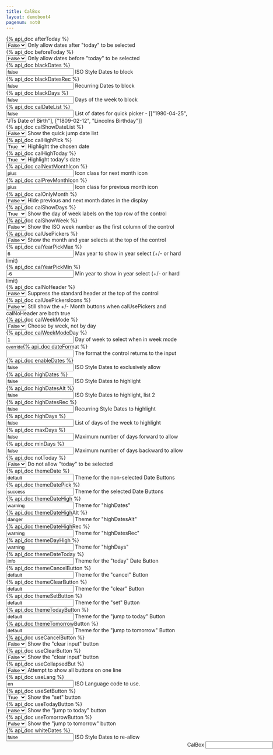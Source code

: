 ```yaml
---
title: CalBox
layout: demoboot4
pagenum: not0
---
```




<div class="row">
<div class="col-sm-8">

<div class="form-group row">
	<div class="col-xs-3"><label>{% api_doc afterToday %}</label></div>
	<div class="col-xs-9">
		<select class="form-control demopick" data-link="db" data-opt="afterToday" value='false'>
			<option value="false">False</option>
			<option value="true">True</option>
		</select>
		<span class="help-block">Only allow dates after "today" to be selected</span>
	</div>
</div>

<div class="form-group row">
	<div class="col-xs-3"><label>{% api_doc beforeToday %}</label></div>
	<div class="col-xs-9">
		<select class="form-control demopick" data-link="db" data-opt="beforeToday" value='false'>
			<option value="false">False</option>
			<option value="true">True</option>
		</select>
		<span class="help-block">Only allow dates before "today" to be selected</span>
	</div>
</div>

<div class="form-group row">
	<div class="col-xs-3"><label>{% api_doc blackDates %}</label></div>
	<div class="col-xs-9">
		<input class="form-control demopick" data-link="db" data-opt="blackDates" value='false'>
		<span class="help-block">ISO Style Dates to block</span>
	</div>
</div>

<div class="form-group row">
	<div class="col-xs-3"><label>{% api_doc blackDatesRec %}</label></div>
	<div class="col-xs-9">
		<input class="form-control demopick" data-link="db" data-opt="blackDatesRec" value='false'>
		<span class="help-block">Recurring Dates to block</span>
	</div>
</div>

<div class="form-group row">
	<div class="col-xs-3"><label>{% api_doc blackDays %}</label></div>
	<div class="col-xs-9">
		<input class="form-control demopick" data-link="db" data-opt="blackDays" value='false'>
		<span class="help-block">Days of the week to block</span>
	</div>
</div>

<div class="form-group row">
	<div class="col-xs-3"><label>{% api_doc calDateList %}</label></div>
	<div class="col-xs-9">
		<input class="form-control demopick" data-link="db" data-opt="calDateList" value='false'>
		<span class="help-block">List of dates for quick picker - [["1980-04-25", "JTs Date of Birth"], ["1809-02-12", "Lincolns Birthday"]]</span>
	</div>
</div>

<div class="form-group row">
	<div class="col-xs-3"><label>{% api_doc calShowDateList %}</label></div>
	<div class="col-xs-9">
		<select class="form-control demopick" data-link="db" data-opt="calShowDateList">
			<option value="false">False</option>
			<option value="true">True</option>
		</select>
		<span class="help-block">Show the quick jump date list</span>
	</div>
</div>

<div class="form-group row">
	<div class="col-xs-3"><label>{% api_doc calHighPick %}</label></div>
	<div class="col-xs-9">
		<select class="form-control demopick" data-link="db" data-opt="calHighPick">
			<option value="false">False</option>
			<option value="true" selected="selected">True</option>
		</select>
		<span class="help-block">Highlight the chosen date</span>
	</div>
</div>

<div class="form-group row">
	<div class="col-xs-3"><label>{% api_doc calHighToday %}</label></div>
	<div class="col-xs-9">
		<select class="form-control demopick" data-link="db" data-opt="calHighToday">
			<option value="false">False</option>
			<option value="true" selected="selected">True</option>
		</select>
		<span class="help-block">Highlight today's date</span>
	</div>
</div>

<div class="form-group row">
	<div class="col-xs-3"><label>{% api_doc calNextMonthIcon %}</label></div>
	<div class="col-xs-9">
		<input class="form-control demopick" data-link="db" data-opt="calNextMonthIcon" value='plus'>
		<span class="help-block">Icon class for next month icon</span>
	</div>
</div>

<div class="form-group row">
	<div class="col-xs-3"><label>{% api_doc calPrevMonthIcon %}</label></div>
	<div class="col-xs-9">
		<input class="form-control demopick" data-link="db" data-opt="calPrevMonthIcon" value='plus'>
		<span class="help-block">Icon class for previous month icon</span>
	</div>
</div>

<div class="form-group row">
	<div class="col-xs-3"><label>{% api_doc calOnlyMonth %}</label></div>
	<div class="col-xs-9">
		<select class="form-control demopick" data-link="db" data-opt="calOnlyMonth">
			<option value="false">False</option>
			<option value="true">True</option>
		</select>
		<span class="help-block">Hide previous and next month dates in the display</span>
	</div>
</div>

<div class="form-group row">
	<div class="col-xs-3"><label>{% api_doc calShowDays %}</label></div>
	<div class="col-xs-9">
		<select class="form-control demopick" data-link="db" data-opt="calShowDays">
			<option value="false">False</option>
			<option value="true" selected="selected">True</option>
		</select>
		<span class="help-block">Show the day of week labels on the top row of the control</span>
	</div>
</div>

<div class="form-group row">
	<div class="col-xs-3"><label>{% api_doc calShowWeek %}</label></div>
	<div class="col-xs-9">
		<select class="form-control demopick" data-link="db" data-opt="calShowWeek">
			<option value="false">False</option>
			<option value="true">True</option>
		</select>
		<span class="help-block">Show the ISO week number as the first column of the control</span>
	</div>
</div>

<div class="form-group row">
	<div class="col-xs-3"><label>{% api_doc calUsePickers %}</label></div>
	<div class="col-xs-9">
		<select class="form-control demopick" data-link="db" data-opt="calUsePickers">
			<option value="false">False</option>
			<option value="true">True</option>
		</select>
		<span class="help-block">Show the month and year selects at the top of the control</span>
	</div>
</div>

<div class="form-group row">
	<div class="col-xs-3"><label>{% api_doc calYearPickMax %}</label></div>
	<div class="col-xs-9">
		<input class="form-control demopick" data-link="db" data-opt="calYearPickMax" value='6'>
		<span class="help-block">Max year to show in year select (+/- or hard limit)</span>
	</div>
</div>

<div class="form-group row">
	<div class="col-xs-3"><label>{% api_doc calYearPickMin %}</label></div>
	<div class="col-xs-9">
		<input class="form-control demopick" data-link="db" data-opt="calYearPickMin" value='-6'>
		<span class="help-block">Min year to show in year select (+/- or hard limit)</span>
	</div>
</div>

<div class="form-group row">
	<div class="col-xs-3"><label>{% api_doc calNoHeader %}</label></div>
	<div class="col-xs-9">
		<select class="form-control demopick" data-link="db" data-opt="calNoHeader">
			<option value="false">False</option>
			<option value="true">True</option>
		</select>
		<span class="help-block">Suppress the standard header at the top of the control</span>
	</div>
</div>

<div class="form-group row">
	<div class="col-xs-3"><label>{% api_doc calUsePickersIcons %}</label></div>
	<div class="col-xs-9">
		<select class="form-control demopick" data-link="db" data-opt="calUsePickersIcons">
			<option value="false">False</option>
			<option value="true">True</option>
		</select>
		<span class="help-block">Still show the +/- Month buttons when calUsePickers and calNoHeader are both true</span>
	</div>
</div>

<div class="form-group row">
	<div class="col-xs-3"><label>{% api_doc calWeekMode %}</label></div>
	<div class="col-xs-9">
		<select class="form-control demopick" data-link="db" data-opt="calWeekMode">
			<option value="false">False</option>
			<option value="true">True</option>
		</select>
		<span class="help-block">Choose by week, not by day</span>
	</div>
</div>

<div class="form-group row">
	<div class="col-xs-3"><label>{% api_doc calWeekModeDay %}</label></div>
	<div class="col-xs-9">
		<input class="form-control demopick" data-link="db" data-opt="calWeekModeDay" value='1'>
		<span class="help-block">Day of week to select when in week mode</span>
	</div>
</div>

<div class="form-group row">
	<div class="col-xs-3"><label><small>override</small>{% api_doc dateFormat %}</label></div>
	<div class="col-xs-9">
		<input class="form-control demopick" data-link="db" data-opt="overrideDateFormat" value=''>
		<span class="help-block">The format the control returns to the input</span>
	</div>
</div>

<div class="form-group row">
	<div class="col-xs-3"><label>{% api_doc enableDates %}</label></div>
	<div class="col-xs-9">
		<input class="form-control demopick" data-link="db" data-opt="enableDates" value='false'>
		<span class="help-block">ISO Style Dates to exclusively allow</span>
	</div>
</div>

<div class="form-group row">
	<div class="col-xs-3"><label>{% api_doc highDates %}</label></div>
	<div class="col-xs-9">
		<input class="form-control demopick" data-link="db" data-opt="highDates" value='false'>
		<span class="help-block">ISO Style Dates to highlight</span>
	</div>
</div>

<div class="form-group row">
	<div class="col-xs-3"><label>{% api_doc highDatesAlt %}</label></div>
	<div class="col-xs-9">
		<input class="form-control demopick" data-link="db" data-opt="highDatesAlt" value='false'>
		<span class="help-block">ISO Style Dates to highlight, list 2</span>
	</div>
</div>

<div class="form-group row">
	<div class="col-xs-3"><label>{% api_doc highDatesRec %}</label></div>
	<div class="col-xs-9">
		<input class="form-control demopick" data-link="db" data-opt="highDatesRec" value='false'>
		<span class="help-block">Recurring Style Dates to highlight</span>
	</div>
</div>

<div class="form-group row">
	<div class="col-xs-3"><label>{% api_doc highDays %}</label></div>
	<div class="col-xs-9">
		<input class="form-control demopick" data-link="db" data-opt="highDays" value='false'>
		<span class="help-block">List of days of the week to highlight</span>
	</div>
</div>

<div class="form-group row">
	<div class="col-xs-3"><label>{% api_doc maxDays %}</label></div>
	<div class="col-xs-9">
		<input class="form-control demopick" data-link="db" data-opt="maxDays" value='false'>
		<span class="help-block">Maximum number of days forward to allow</span>
	</div>
</div>

<div class="form-group row">
	<div class="col-xs-3"><label>{% api_doc minDays %}</label></div>
	<div class="col-xs-9">
		<input class="form-control demopick" data-link="db" data-opt="minDays" value='false'>
		<span class="help-block">Maximum number of days backward to allow</span>
	</div>
</div>

<div class="form-group row">
	<div class="col-xs-3"><label>{% api_doc notToday %}</label></div>
	<div class="col-xs-9">
		<select class="form-control demopick" data-link="db" data-opt="notToday">
			<option value="false">False</option>
			<option value="true">True</option>
		</select>
		<span class="help-block">Do not allow "today" to be selected</span>
	</div>
</div>

<div class="form-group row">
	<div class="col-xs-3"><label>{% api_doc themeDate %}</label></div>
	<div class="col-xs-9">
		<input class="form-control demopick" data-link="db" data-opt="themeDate" value='default'>
		<span class="help-block">Theme for the non-selected Date Buttons</span>
	</div>
</div>

<div class="form-group row">
	<div class="col-xs-3"><label>{% api_doc themeDatePick %}</label></div>
	<div class="col-xs-9">
		<input class="form-control demopick" data-link="db" data-opt="themeDatePick" value='success'>
		<span class="help-block">Theme for the selected Date Buttons</span>
	</div>
</div>

<div class="form-group row">
	<div class="col-xs-3"><label>{% api_doc themeDateHigh %}</label></div>
	<div class="col-xs-9">
		<input class="form-control demopick" data-link="db" data-opt="themeDateHigh" value='warning'>
		<span class="help-block">Theme for "highDates"</span>
	</div>
</div>

<div class="form-group row">
	<div class="col-xs-3"><label>{% api_doc themeDateHighAlt %}</label></div>
	<div class="col-xs-9">
		<input class="form-control demopick" data-link="db" data-opt="themeDateHighAlt" value='danger'>
		<span class="help-block">Theme for "highDatesAlt"</span>
	</div>
</div>

<div class="form-group row">
	<div class="col-xs-3"><label>{% api_doc themeDateHighRec %}</label></div>
	<div class="col-xs-9">
		<input class="form-control demopick" data-link="db" data-opt="themeDateHighRec" value='warning'>
		<span class="help-block">Theme for "highDatesRec"</span>
	</div>
</div>

<div class="form-group row">
	<div class="col-xs-3"><label>{% api_doc themeDayHigh %}</label></div>
	<div class="col-xs-9">
		<input class="form-control demopick" data-link="db" data-opt="themeDayHigh" value='warning'>
		<span class="help-block">Theme for "highDays"</span>
	</div>
</div>

<div class="form-group row">
	<div class="col-xs-3"><label>{% api_doc themeDateToday %}</label></div>
	<div class="col-xs-9">
		<input class="form-control demopick" data-link="db" data-opt="themeDateToday" value='info'>
		<span class="help-block">Theme for the "today" Date Button</span>
	</div>
</div>

<div class="form-group row">
	<div class="col-xs-3"><label>{% api_doc themeCancelButton %}</label></div>
	<div class="col-xs-9">
		<input class="form-control demopick" data-link="db" data-opt="themeCancelButton" value='default'>
		<span class="help-block">Theme for the "cancel" Button</span>
	</div>
</div>

<div class="form-group row">
	<div class="col-xs-3"><label>{% api_doc themeClearButton %}</label></div>
	<div class="col-xs-9">
		<input class="form-control demopick" data-link="db" data-opt="themeClearButton" value='default'>
		<span class="help-block">Theme for the "clear" Button</span>
	</div>
</div>

<div class="form-group row">
	<div class="col-xs-3"><label>{% api_doc themeSetButton %}</label></div>
	<div class="col-xs-9">
		<input class="form-control demopick" data-link="db" data-opt="themeSetButton" value='default'>
		<span class="help-block">Theme for the "set" Button</span>
	</div>
</div>

<div class="form-group row">
	<div class="col-xs-3"><label>{% api_doc themeTodayButton %}</label></div>
	<div class="col-xs-9">
		<input class="form-control demopick" data-link="db" data-opt="themeTodayButton" value='default'>
		<span class="help-block">Theme for the "jump to today" Button</span>
	</div>
</div>

<div class="form-group row">
	<div class="col-xs-3"><label>{% api_doc themeTomorrowButton %}</label></div>
	<div class="col-xs-9">
		<input class="form-control demopick" data-link="db" data-opt="themeTomorrowButton" value='default'>
		<span class="help-block">Theme for the "jump to tomorrow" Button</span>
	</div>
</div>

<div class="form-group row">
	<div class="col-xs-3"><label>{% api_doc useCancelButton %}</label></div>
	<div class="col-xs-9">
		<select class="form-control demopick" data-link="db" data-opt="useCancelButton">
			<option value="false">False</option>
			<option value="true">True</option>
		</select>
		<span class="help-block">Show the "clear input" button</span>
	</div>
</div>

<div class="form-group row">
	<div class="col-xs-3"><label>{% api_doc useClearButton %}</label></div>
	<div class="col-xs-9">
		<select class="form-control demopick" data-link="db" data-opt="useClearButton">
			<option value="false">False</option>
			<option value="true">True</option>
		</select>
		<span class="help-block">Show the "clear input" button</span>
	</div>
</div>

<div class="form-group row">
	<div class="col-xs-3"><label>{% api_doc useCollapsedBut %}</label></div>
	<div class="col-xs-9">
		<select class="form-control demopick" data-link="db" data-opt="useCollapsedBut">
			<option value="false">False</option>
			<option value="true">True</option>
		</select>
		<span class="help-block">Attempt to show all buttons on one line</span>
	</div>
</div>

<div class="form-group row">
	<div class="col-xs-3"><label>{% api_doc useLang %}</label></div>
	<div class="col-xs-9">
		<input class="form-control demopick" data-link="db" data-opt="useLang" value='en'>
		<span class="help-block">ISO Language code to use.</span>
	</div>
</div>

<div class="form-group row">
	<div class="col-xs-3"><label>{% api_doc useSetButton %}</label></div>
	<div class="col-xs-9">
		<select class="form-control demopick" data-link="db" data-opt="useSetButton">
			<option value="false">False</option>
			<option value="true" selected="selected">True</option>
		</select>
		<span class="help-block">Show the "set" button</span>
	</div>
</div>

<div class="form-group row">
	<div class="col-xs-3"><label>{% api_doc useTodayButton %}</label></div>
	<div class="col-xs-9">
		<select class="form-control demopick" data-link="db" data-opt="useTodayButton">
			<option value="false">False</option>
			<option value="true">True</option>
		</select>
		<span class="help-block">Show the "jump to today" button</span>
	</div>
</div>

<div class="form-group row">
	<div class="col-xs-3"><label>{% api_doc useTomorrowButton %}</label></div>
	<div class="col-xs-9">
		<select class="form-control demopick" data-link="db" data-opt="useTomorrowButton">
			<option value="false">False</option>
			<option value="true">True</option>
		</select>
		<span class="help-block">Show the "jump to tomorrow" button</span>
	</div>
</div>

<div class="form-group row">
	<div class="col-xs-3"><label>{% api_doc whiteDates %}</label></div>
	<div class="col-xs-9">
		<input class="form-control demopick" data-link="db" data-opt="whiteDates" value='false'>
		<span class="help-block">ISO Style Dates to re-allow</span>
	</div>
</div>


</div>
<div class="col-sm-4" style="position:fixed; right:0;">

<div class="form-group">
<label for="db">CalBox</label>
<input class="form-control" id="db" type="text" data-role="datebox" data-options='{"mode":"calbox","useInline":true,"useInlineAlign":"center"}'>
</div>
</div>
